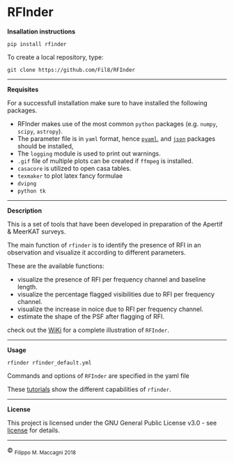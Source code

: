 # RFInder

**Insallation instructions**

```
pip install rfinder
```

To create a local repository, type:

```
git clone https://github.com/Fil8/RFInder
```

***

**Requisites**

For a successfull installation make sure to have installed the following packages.

- RFInder makes use of the most common `python` packages (e.g. `numpy`, `scipy`, `astropy`). 
- The parameter file is in `yaml` format, hence [`pyaml`](https://anaconda.org/anaconda/pyyaml), and [`json`](https://anaconda.org/conda-forge/json-c) packages should be installed,
- The `logging` module is used to print out warnings.
- `.gif` file of multiple plots can be created if `ffmpeg` is installed.
- `casacore` is utilized to open casa tables.
- `texmaker` to plot latex fancy formulae
- `dvipng`
- `python tk`



***
**Description**

This is a set of tools that have been developed in preparation of the Apertif & MeerKAT surveys.

The main function of `rfinder` is to identify the presence of RFI in an observation and visualize it according to different parameters.

These are the available functions:

- visualize the presence of RFI per frequency channel and baseline length.
- visualize the percentage flagged visibilities due to RFI per frequency channel. 
- visualize the increase in noice due to RFI per frequency channel.
- estimate the shape of the PSF after flagging of RFI.

check out the [WiKi](https://github.com/Fil8/RFInder/wiki) for a complete illustration of `RFInder`.

***
**Usage**

`rfinder rfinder_default.yml`

Commands and options of `RFInder` are specified in the yaml file

These [tutorials](https://github.com/Fil8/RFInder/tree/master/tutorials) show the different capabilities of `rfinder`.

***

**License**

This project is licensed under the GNU General Public License v3.0 - see [license](https://github.com/Fil8/RFInder/blob/master/LICENSE.md) for details.


 ***
 <p>&copy <sub> Filippo M. Maccagni 2018 </sub></p>
